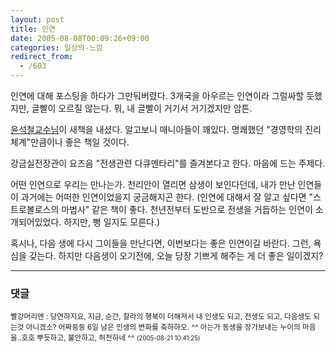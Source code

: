 ```yaml
---
layout: post
title: 인연
date: 2005-08-08T00:09:26+09:00
categories: 일상의-느낌
redirect_from:
  - /603
---
```


인연에 대해 포스팅을 하다가 그만둬버렸다. 3개국을 아우르는 인연이라 그럴싸할 듯했지만, 글빨이 오르질 않는다. 뭐, 내 글빨이 거기서 거기겠지만 암튼.

<a href="http://jinto.pe.kr/391">윤석철교수님</a>이 새책을 내셨다. 알고보니 매니아들이 꽤있다. 명쾌했던 "경영학의 진리체계"만큼이나 좋은 책일 것이다.

강금실전장관이 요즈음 "전생관련 다큐멘타리"를 즐겨본다고 한다. 마음에 드는 주제다.

어떤 인연으로 우리는 만나는가. 천리안이 열리면 삼생이 보인다던데, 내가 만난 인연들이 과거에는 어떠한 인연이었을지 궁금해지곤 한다. (인연에 대해서 잘 알고 싶다면 "스트로볼로스의 마법사" 같은 책이 좋다. 천년전부터 도반으로 전생을 거듭하는 인연이 소개되어있었다. 하지만, 뻥 일지도 모른다.)

혹시나, 다음 생에 다시 그이들을 만난다면, 이번보다는 좋은 인연이길 바란다. 그런, 욕심을 갖는다. 하지만 다음생이 오기전에, 오늘 당장 기쁘게 해주는 게 더 좋은 일이겠지?

* * *

### 댓글



<!--- cmt:1028 --->
<!--- mail: --->
<!--- parent:0 --->

<small>빨강머리앤 : 당연하지요, 지금, 순간, 찰라의 행복이 더해져서 내 인생도 되고, 전생도 되고, 다음생도 되는것 아니겠소? 어짜둥둥 6일 남은 인생의 변화를 축하하오. ^^ 아는가 동생을 장가보내는 누이의 마음을..호호 뿌듯하고, 불안하고, 허전하네 ^^ <small>(2005-08-21 10:41:25)</small></small>

